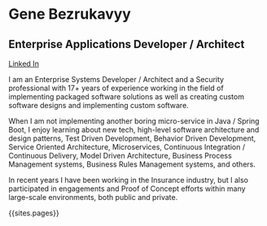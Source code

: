 ---
---
# Gene Bezrukavyy
## Enterprise Applications Developer / Architect
[Linked In](http://www.linkedin.com/in/genebezrukavyy)

I am an Enterprise Systems Developer / Architect and a Security professional with 17+ years of experience working in the field of implementing packaged software solutions as well as creating custom software designs and implementing custom software.

When I am not implementing another boring micro-service in Java / Spring Boot, I enjoy learning about new tech, high-level software architecture and design patterns, Test Driven Development, Behavior Driven Development, Service Oriented Architecture, Microservices, Continuous Integration / Continuous Delivery, Model Driven Architecture, Business Process Management systems, Business Rules Management systems, and others.

In recent years I have been working in the Insurance industry, but I also participated in engagements and Proof of Concept efforts within many large-scale environments, both public and private.

{{sites.pages}}

